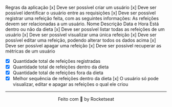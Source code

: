 Regras da aplicação
[x] Deve ser possível criar um usuário
[x] Deve ser possível identificar o usuário entre as requisições
[x] Deve ser possível registrar uma refeição feita, com as seguintes informações:
As refeições devem ser relacionadas a um usuário.
Nome
Descrição
Data e Hora
Está dentro ou não da dieta
[x] Deve ser possível listar todas as refeições de um usuário
[x] Deve ser possível visualizar uma única refeição
[x] Deve ser possível editar uma refeição, podendo alterar todos os dados acima
[x] Deve ser possível apagar uma refeição
[x] Deve ser possível recuperar as métricas de um usuário
  - [x] Quantidade total de refeições registradas
  - [x] Quantidade total de refeições dentro da dieta
  - [x] Quantidade total de refeições fora da dieta
  - [x] Melhor sequência de refeições dentro da dieta
[x] O usuário só pode visualizar, editar e apagar as refeições o qual ele criou

---

<p align="center">
  Feito com 💜 by Rocketseat
</p>